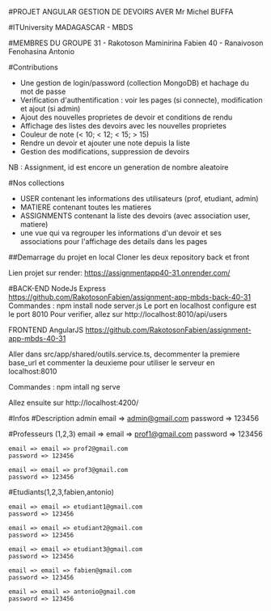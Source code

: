 #PROJET ANGULAR GESTION DE DEVOIRS AVER Mr Michel BUFFA

#ITUniversity MADAGASCAR - MBDS

#MEMBRES DU GROUPE
31 - Rakotoson Maminirina Fabien
40 - Ranaivoson Fenohasina Antonio

#Contributions
- Une gestion de login/password (collection MongoDB) et hachage du mot de passe
- Verification d'authentification : voir les pages (si connecte), modification et ajout (si admin)
- Ajout des nouvelles proprietes de devoir et conditions de rendu
- Affichage des listes des devoirs avec les nouvelles proprietes
- Couleur de note (< 10; < 12; < 15; > 15)
- Rendre un devoir et ajouter une note depuis la liste
- Gestion des modifications, suppression de devoirs

NB : Assignment, id est encore un generation de nombre aleatoire

#Nos collections
- USER contenant les informations des utilisateurs (prof, etudiant, admin)
- MATIERE contenant toutes les matieres
- ASSIGNMENTS contenant la liste des devoirs (avec association user, matiere)
- une vue qui va regrouper les informations d'un devoir et ses associations pour l'affichage des details dans les pages

##Demarrage du projet en local
Cloner les deux repository back et front

Lien projet sur render: https://assignmentapp40-31.onrender.com/


#BACK-END NodeJs Express
https://github.com/RakotosonFabien/assignment-app-mbds-back-40-31
Commandes :
npm install
node server.js
Le port en localhost configure est le port 8010
Pour verifier, allez sur http://localhost:8010/api/users

FRONTEND AngularJS
https://github.com/RakotosonFabien/assignment-app-mbds-40-31

Aller dans src/app/shared/outils.service.ts, decommenter la premiere base_url et commenter la deuxieme pour utiliser le serveur en localhost:8010

Commandes : 
npm intall
ng serve

Allez ensuite sur http://localhost:4200/

#Infos
#Description admin
	email => admin@gmail.com
	password => 123456


#Professeurs (1,2,3)
	email => email => prof1@gmail.com
	password => 123456

	email => email => prof2@gmail.com
	password => 123456

	email => email => prof3@gmail.com
	password => 123456

#Etudiants(1,2,3,fabien,antonio)
	
	email => email => etudiant1@gmail.com
	password => 123456

	email => email => etudiant2@gmail.com
	password => 123456

	email => email => etudiant3@gmail.com
	password => 123456

	email => email => fabien@gmail.com
	password => 123456

	email => email => antonio@gmail.com
	password => 123456